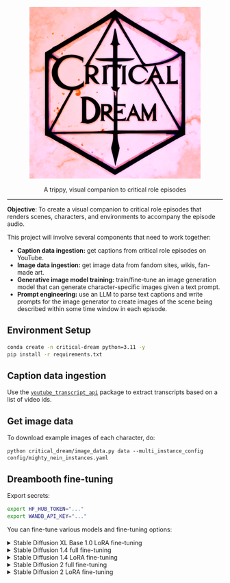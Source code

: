 <p align="center">
    <img src="static/critdream-logo.png" alt="Critical Dream Logo" width="400">
</p>
<p align="center">
    A trippy, visual companion to critical role episodes
</p>

---

**Objective**: To create a visual companion to critical role episodes that
renders scenes, characters, and environments to accompany the episode audio.

This project will involve several components that need to work together:

- **Caption data ingestion:** get captions from critical role episodes on YouTube.
- **Image data ingestion:** get image data from fandom sites, wikis, fan-made art.
- **Generative image model training:** train/fine-tune an image generation model
  that can generate character-specific images given a text prompt.
- **Prompt engineering:** use an LLM to parse text captions and write prompts
  for the image generator to create images of the scene being described within
  some time window in each episode.

## Environment Setup

```bash
conda create -n critical-dream python=3.11 -y
pip install -r requirements.txt
```

## Caption data ingestion

Use the [`youtube_transcript_api`](https://pypi.org/project/youtube-transcript-api/)
package to extract transcripts based on a list of video ids.

## Get image data

To download example images of each character, do:

```
python critical_dream/image_data.py data --multi_instance_config config/mighty_nein_instances.yaml
```

## Dreambooth fine-tuning

Export secrets:

```bash
export HF_HUB_TOKEN="..."
export WANDB_API_KEY="..."
```

You can fine-tune various models and fine-tuning options:


<details>
<summary>Stable Diffusion XL Base 1.0 LoRA fine-tuning</summary>

```bash
export MODEL_NAME="stabilityai/stable-diffusion-xl-base-1.0"
export VAE_PATH="stabilityai/sdxl-vae"
export OUTPUT_DIR="models/model_sd1xl_lora_critdream"
export HUB_MODEL_ID="cosmicBboy/stable-diffusion-xl-base-1.0-lora-dreambooth-critdream"

accelerate launch critical_dream/train_dreambooth_lora_sdxl.py \
  --pretrained_model_name_or_path=$MODEL_NAME  \
  --multi_instance_data_config=config/mighty_nein_instances.yaml \
  --pretrained_vae_model_name_or_path=$VAE_PATH \
  --output_dir=$OUTPUT_DIR \
  --resolution=1024 \
  --train_batch_size=1 \
  --report_to="wandb" \
  --gradient_accumulation_steps=1 \
  --learning_rate=1e-4 \
  --report_to="wandb" \
  --lr_scheduler="constant" \
  --lr_warmup_steps=0 \
  --num_class_images=200 \
  --max_train_steps=10 \
  --validation_prompt="a picture of [critrole-fjord], a half-orc with a top hat" \
  --validation_epochs=25 \
  --checkpointing_steps=500 \
  --hub_model_id=$HUB_MODEL_ID \
  --seed="0" \
  --push_to_hub
```
</details>


<details>
<summary>Stable Diffusion 1.4 full fine-tuning</summary>

```bash
export MODEL_NAME="CompVis/stable-diffusion-v1-4"
export INSTANCE_DIR="data/fjord"
export CLASS_DIR="data/half_orc"
export OUTPUT_DIR="models/model_sd1_fjord"
export HUB_MODEL_ID="cosmicBboy/stable-diffusion-v1-4-dreambooth-critdream-fjord"

accelerate launch critical_dream/train_dreambooth.py \
  --pretrained_model_name_or_path=$MODEL_NAME  \
  --instance_data_dir=$INSTANCE_DIR \
  --class_data_dir=$CLASS_DIR \
  --output_dir=$OUTPUT_DIR \
  --instance_prompt="a picture of [critrole-fjord], a half-orc warlock" \
  --class_prompt="a picture of a half-orc warlock" \
  --resolution=512 \
  --train_batch_size=1 \
  --gradient_accumulation_steps=1 \
  --learning_rate=5e-4 \
  --lr_scheduler="constant" \
  --lr_warmup_steps=0 \
  --num_class_images=200 \
  --max_train_steps=1000 \
  --validation_prompt="a picture of [critrole-fjord], a half-orc with a top hat" \
  --validation_steps=250 \
  --checkpointing_steps=1000 \
  --hub_model_id=$HUB_MODEL_ID \
  --push_to_hub \
  --report_to="wandb"
```
</details>


<details>
<summary>Stable Diffusion 1.4 LoRA fine-tuning</summary>

```bash
export MODEL_NAME="CompVis/stable-diffusion-v1-4"
export INSTANCE_DIR="data/fjord"
export CLASS_DIR="data/half_orc"
export OUTPUT_DIR="models/model_sd1_lora_fjord"
export HUB_MODEL_ID="cosmicBboy/stable-diffusion-v1-4-lora-dreambooth-critdream-fjord"

accelerate launch critical_dream/train_dreambooth_lora.py \
  --pretrained_model_name_or_path=$MODEL_NAME  \
  --instance_data_dir=$INSTANCE_DIR \
  --class_data_dir=$CLASS_DIR \
  --output_dir=$OUTPUT_DIR \
  --instance_prompt="a picture of [critrole-fjord], a half-orc" \
  --class_prompt="a picture of a half-orc" \
  --resolution=512 \
  --train_batch_size=1 \
  --gradient_accumulation_steps=1 \
  --learning_rate=5e-6 \
  --lr_scheduler="constant" \
  --lr_warmup_steps=0 \
  --num_class_images=200 \
  --max_train_steps=1500 \
  --validation_prompt="a picture of [critrole-fjord], a half-orc with a top hat" \
  --validation_epochs=25 \
  --checkpointing_steps=1000 \
  --hub_model_id=$HUB_MODEL_ID \
  --push_to_hub \
  --report_to="wandb"
```
</details>


<details>
<summary>Stable Diffusion 2 full fine-tuning</summary>

```bash
export MODEL_NAME="stabilityai/stable-diffusion-2"
export INSTANCE_DIR="data/fjord"
export CLASS_DIR="data/half_orc"
export OUTPUT_DIR="models/model_sd2_lora_fjord"
export HUB_MODEL_ID="cosmicBboy/stable-diffusion-2-dreambooth-critdream-fjord"

accelerate launch critical_dream/train_dreambooth.py \
  --pretrained_model_name_or_path=$MODEL_NAME  \
  --instance_data_dir=$INSTANCE_DIR \
  --class_data_dir=$CLASS_DIR \
  --output_dir=$OUTPUT_DIR \
  --instance_prompt="a picture of [critrole-fjord], a half-orc" \
  --class_prompt="a picture of a half-orc" \
  --resolution=1024 \
  --train_batch_size=1 \
  --report_to="wandb" \
  --gradient_accumulation_steps=1 \
  --learning_rate=5e-6 \
  --report_to="wandb" \
  --lr_scheduler="constant" \
  --lr_warmup_steps=0 \
  --num_class_images=200 \
  --max_train_steps=100 \
  --validation_prompt="a picture of [critrole-fjord], a half-orc with a top hat" \
  --validation_steps=100 \
  --checkpointing_steps=100 \
  --hub_model_id=$HUB_MODEL_ID \
  --seed="0" \
  --push_to_hub \
  --report_to="wandb"
```
</details>



<details>
<summary>Stable Diffusion 2 LoRA fine-tuning</summary>

```bash
export MODEL_NAME="stabilityai/stable-diffusion-2"
export INSTANCE_DIR="data/fjord"
export CLASS_DIR="data/half_orc"
export OUTPUT_DIR="models/model_sd2_lora_fjord"
export HUB_MODEL_ID="cosmicBboy/stable-diffusion-2-lora-dreambooth-critdream-fjord"

accelerate launch critical_dream/train_dreambooth_lora.py \
  --pretrained_model_name_or_path=$MODEL_NAME  \
  --instance_data_dir=$INSTANCE_DIR \
  --class_data_dir=$CLASS_DIR \
  --output_dir=$OUTPUT_DIR \
  --instance_prompt="a picture of [critrole-fjord], a half-orc" \
  --class_prompt="a picture of a half-orc" \
  --resolution=512 \
  --train_batch_size=1 \
  --gradient_accumulation_steps=1 \
  --learning_rate=5e-6 \
  --lr_scheduler="constant" \
  --lr_warmup_steps=0 \
  --num_class_images=200 \
  --max_train_steps=2000 \
  --validation_prompt="a picture of [critrole-fjord], a half-orc with a top hat" \
  --validation_epochs=25 \
  --checkpointing_steps=250 \
  --hub_model_id=$HUB_MODEL_ID \
  --push_to_hub \
  --report_to="wandb"
```
</details>
